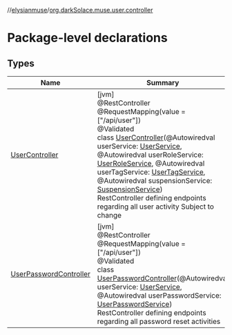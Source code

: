 //[elysianmuse](../../index.md)/[org.darkSolace.muse.user.controller](index.md)

# Package-level declarations

## Types

| Name | Summary |
|---|---|
| [UserController](-user-controller/index.md) | [jvm]<br>@RestController<br>@RequestMapping(value = [&quot;/api/user&quot;])<br>@Validated<br>class [UserController](-user-controller/index.md)(@Autowiredval userService: [UserService](../org.darkSolace.muse.user.service/-user-service/index.md), @Autowiredval userRoleService: [UserRoleService](../org.darkSolace.muse.user.service/-user-role-service/index.md), @Autowiredval userTagService: [UserTagService](../org.darkSolace.muse.user.service/-user-tag-service/index.md), @Autowiredval suspensionService: [SuspensionService](../org.darkSolace.muse.user.service/-suspension-service/index.md))<br>RestController defining endpoints regarding all user activity Subject to change |
| [UserPasswordController](-user-password-controller/index.md) | [jvm]<br>@RestController<br>@RequestMapping(value = [&quot;/api/user&quot;])<br>@Validated<br>class [UserPasswordController](-user-password-controller/index.md)(@Autowiredval userService: [UserService](../org.darkSolace.muse.user.service/-user-service/index.md), @Autowiredval userPasswordService: [UserPasswordService](../org.darkSolace.muse.user.service/-user-password-service/index.md))<br>RestController defining endpoints regarding all password reset activities |
